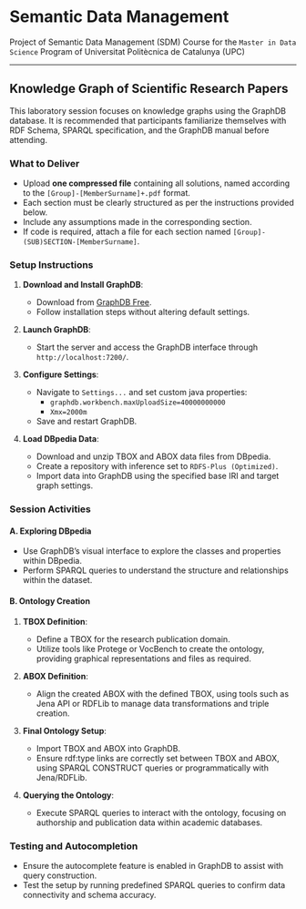 # Semantic Data Management
Project of Semantic Data Management (SDM) Course for the `Master in Data Science` Program of Universitat Politècnica de Catalunya (UPC)
***
## Knowledge Graph of Scientific Research Papers 
This laboratory session focuses on knowledge graphs using the GraphDB database. It is recommended that participants familiarize themselves with RDF Schema, SPARQL specification, and the GraphDB manual before attending.

### What to Deliver
- Upload **one compressed file** containing all solutions, named according to the `[Group]-[MemberSurname]+.pdf` format.
- Each section must be clearly structured as per the instructions provided below.
- Include any assumptions made in the corresponding section.
- If code is required, attach a file for each section named `[Group]-(SUB)SECTION-[MemberSurname]`.

### Setup Instructions
1. **Download and Install GraphDB**:
   - Download from [GraphDB Free](https://www.ontotext.com/products/graphdb/graphdb-free/).
   - Follow installation steps without altering default settings.
   
2. **Launch GraphDB**:
   - Start the server and access the GraphDB interface through `http://localhost:7200/`.
   
3. **Configure Settings**:
   - Navigate to `Settings...` and set custom java properties:
     - `graphdb.workbench.maxUploadSize=40000000000`
     - `Xmx=2000m`
   - Save and restart GraphDB.
   
4. **Load DBpedia Data**:
   - Download and unzip TBOX and ABOX data files from DBpedia.
   - Create a repository with inference set to `RDFS-Plus (Optimized)`.
   - Import data into GraphDB using the specified base IRI and target graph settings.

### Session Activities
#### A. Exploring DBpedia
- Use GraphDB’s visual interface to explore the classes and properties within DBpedia.
- Perform SPARQL queries to understand the structure and relationships within the dataset.

#### B. Ontology Creation
1. **TBOX Definition**:
   - Define a TBOX for the research publication domain.
   - Utilize tools like Protege or VocBench to create the ontology, providing graphical representations and files as required.

2. **ABOX Definition**:
   - Align the created ABOX with the defined TBOX, using tools such as Jena API or RDFLib to manage data transformations and triple creation.

3. **Final Ontology Setup**:
   - Import TBOX and ABOX into GraphDB.
   - Ensure rdf:type links are correctly set between TBOX and ABOX, using SPARQL CONSTRUCT queries or programmatically with Jena/RDFLib.

4. **Querying the Ontology**:
   - Execute SPARQL queries to interact with the ontology, focusing on authorship and publication data within academic databases.

### Testing and Autocompletion
- Ensure the autocomplete feature is enabled in GraphDB to assist with query construction.
- Test the setup by running predefined SPARQL queries to confirm data connectivity and schema accuracy.

